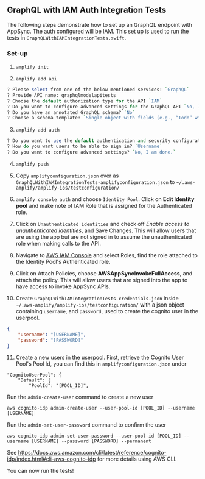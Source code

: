 ## GraphQL with IAM Auth Integration Tests

The following steps demonstrate how to set up an GraphQL endpoint with AppSync. The auth configured will be IAM. This set up is used to run the tests in `GraphQLWithIAMIntegrationTests.swift`.

### Set-up

1. `amplify init`

2. `amplify add api`

```perl
? Please select from one of the below mentioned services: `GraphQL`
? Provide API name: graphqlmodelapitests
? Choose the default authorization type for the API `IAM`
? Do you want to configure advanced settings for the GraphQL API `No, I am done.`
? Do you have an annotated GraphQL schema? `No`
? Choose a schema template: `Single object with fields (e.g., “Todo” with ID, name, description)`
```

3. `amplify add auth`
```perl
? Do you want to use the default authentication and security configuration? `Default configuration`
? How do you want users to be able to sign in? `Username`
? Do you want to configure advanced settings? `No, I am done.`
```

4. `amplify push`

5. Copy `amplifyconfiguration.json` over as `GraphQLWithIAMIntegrationTests-amplifyconfiguration.json` to `~/.aws-amplify/amplify-ios/testconfiguration/`

6. `amplify console auth` and choose `Identity Pool`. Click on **Edit Identity pool** and make note of IAM Role that is assigned for the Authenticated role.

7. Click on `Unauthenticated identities` and check off *Enable access to unauthenticated identities*, and Save Changes. This will allow users that are using the app but are not signed in to assume the unauthenticated role when making calls to the API.

8. Navigate to [AWS IAM Console](https://console.aws.amazon.com/iam/home) and select Roles, find the role attached to the Identity Pool's Authenticated role.

9. Click on Attach Policies, choose **AWSAppSyncInvokeFullAccess**, and attach the policy. This will allow users that are signed into the app to have access to invoke AppSync APIs.

10. Create `GraphQLWithIAMIntegrationTests-credentials.json` inside `~/.aws-amplify/amplify-ios/testconfiguration/` with a json object containing `username`, and `password`, used to create the cognito user in the userpool. 

```json
{
    "username": "[USERNAME]",
    "password": "[PASSWORD]"
}
```

11. Create a new users in the userpool. First, retrieve the Cognito User Pool's Pool Id, you can find this in `amplifyconfiguration.json` under
```
"CognitoUserPool": {
    "Default": {
        "PoolId": "[POOL_ID]",
```
Run the `admin-create-user` command to create a new user
```
aws cognito-idp admin-create-user --user-pool-id [POOL_ID] --username [USERNAME]
```
Run the `admin-set-user-password` command to confirm the user
```
aws cognito-idp admin-set-user-password --user-pool-id [POOL_ID] --username [USERNAME] --password [PASSWORD] --permanent
```
See https://docs.aws.amazon.com/cli/latest/reference/cognito-idp/index.html#cli-aws-cognito-idp for more details using AWS CLI. 

You can now run the tests!
